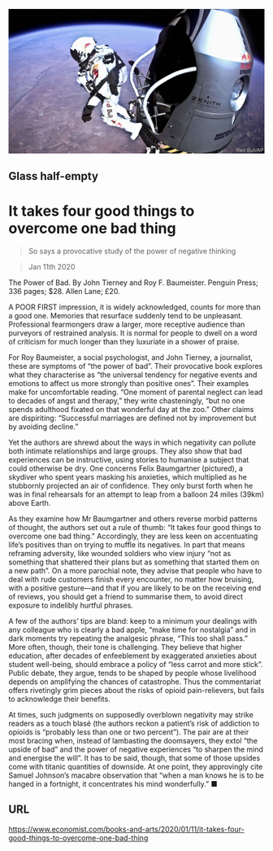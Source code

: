 ![](./images/20200111_BKP507.jpg)

## Glass half-empty

# It takes four good things to overcome one bad thing

> So says a provocative study of the power of negative thinking

> Jan 11th 2020

The Power of Bad. By John Tierney and Roy F. Baumeister. Penguin Press; 336 pages; $28. Allen Lane; £20.

A POOR FIRST impression, it is widely acknowledged, counts for more than a good one. Memories that resurface suddenly tend to be unpleasant. Professional fearmongers draw a larger, more receptive audience than purveyors of restrained analysis. It is normal for people to dwell on a word of criticism for much longer than they luxuriate in a shower of praise.

For Roy Baumeister, a social psychologist, and John Tierney, a journalist, these are symptoms of “the power of bad”. Their provocative book explores what they characterise as “the universal tendency for negative events and emotions to affect us more strongly than positive ones”. Their examples make for uncomfortable reading. “One moment of parental neglect can lead to decades of angst and therapy,” they write chasteningly, “but no one spends adulthood fixated on that wonderful day at the zoo.” Other claims are dispiriting: “Successful marriages are defined not by improvement but by avoiding decline.”

Yet the authors are shrewd about the ways in which negativity can pollute both intimate relationships and large groups. They also show that bad experiences can be instructive, using stories to humanise a subject that could otherwise be dry. One concerns Felix Baumgartner (pictured), a skydiver who spent years masking his anxieties, which multiplied as he stubbornly projected an air of confidence. They only burst forth when he was in final rehearsals for an attempt to leap from a balloon 24 miles (39km) above Earth.

As they examine how Mr Baumgartner and others reverse morbid patterns of thought, the authors set out a rule of thumb: “It takes four good things to overcome one bad thing.” Accordingly, they are less keen on accentuating life’s positives than on trying to muffle its negatives. In part that means reframing adversity, like wounded soldiers who view injury “not as something that shattered their plans but as something that started them on a new path”. On a more parochial note, they advise that people who have to deal with rude customers finish every encounter, no matter how bruising, with a positive gesture—and that if you are likely to be on the receiving end of reviews, you should get a friend to summarise them, to avoid direct exposure to indelibly hurtful phrases.

A few of the authors’ tips are bland: keep to a minimum your dealings with any colleague who is clearly a bad apple, “make time for nostalgia” and in dark moments try repeating the analgesic phrase, “This too shall pass.” More often, though, their tone is challenging. They believe that higher education, after decades of enfeeblement by exaggerated anxieties about student well-being, should embrace a policy of “less carrot and more stick”. Public debate, they argue, tends to be shaped by people whose livelihood depends on amplifying the chances of catastrophe. Thus the commentariat offers rivetingly grim pieces about the risks of opioid pain-relievers, but fails to acknowledge their benefits.

At times, such judgments on supposedly overblown negativity may strike readers as a touch blasé (the authors reckon a patient’s risk of addiction to opioids is “probably less than one or two percent”). The pair are at their most bracing when, instead of lambasting the doomsayers, they extol “the upside of bad” and the power of negative experiences “to sharpen the mind and energise the will”. It has to be said, though, that some of those upsides come with titanic quantities of downside. At one point, they approvingly cite Samuel Johnson’s macabre observation that “when a man knows he is to be hanged in a fortnight, it concentrates his mind wonderfully.” ■

## URL

https://www.economist.com/books-and-arts/2020/01/11/it-takes-four-good-things-to-overcome-one-bad-thing
